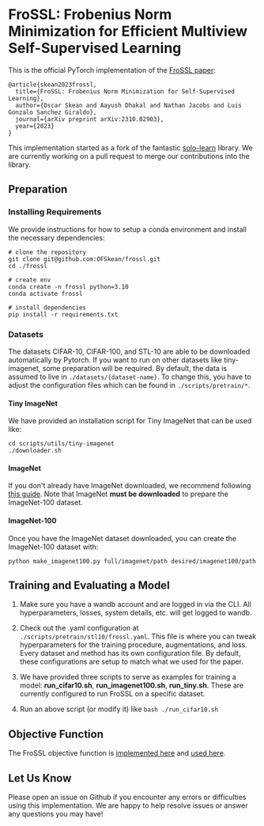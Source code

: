 # FroSSL: Frobenius Norm Minimization for Efficient Multiview Self-Supervised Learning

This is the official PyTorch implementation of the [FroSSL paper](https://arxiv.org/pdf/2310.02903):

```
@article{skean2023frossl,
  title={FroSSL: Frobenius Norm Minimization for Self-Supervised Learning},
  author={Oscar Skean and Aayush Dhakal and Nathan Jacobs and Luis Gonzalo Sanchez Giraldo},
  journal={arXiv preprint arXiv:2310.02903},
  year={2023}
}
```
This implementation started as a fork of the fantastic [solo-learn](https://github.com/vturrisi/solo-learn.git) library. We are currently working on a pull request to merge our contributions into the library.

## Preparation
### Installing Requirements
We provide instructions for how to setup a conda environment and install the necessary dependencies:

```
# clone the repository
git clone git@github.com:OFSkean/frossl.git
cd ./frossl

# create env
conda create -n frossl python=3.10
conda activate frossl

# install dependencies
pip install -r requirements.txt
```

### Datasets
The datasets CIFAR-10, CIFAR-100, and STL-10 are able to be downloaded automatically by Pytorch. If you want to run on other datasets like tiny-imagenet, some preparation will be required. By default, the data is assumed to live in `./datasets/{dataset-name}`. To change this, you have to adjust the configuration files which can be found in `./scripts/pretrain/*`.

#### Tiny ImageNet
We have provided an installation script for Tiny ImageNet that can be used like:

```
cd scripts/utils/tiny-imagenet
./downloader.sh
```

#### ImageNet
If you don't already have ImageNet downloaded, we recommend following [this guide](https://cloud.google.com/tpu/docs/imagenet-setup#download-dataset). Note that ImageNet **must be downloaded** to prepare the ImageNet-100 dataset.

#### ImageNet-100
Once you have the ImageNet dataset downloaded, you can create the ImageNet-100 dataset with:

```
python make_imagenet100.py full/imagenet/path desired/imagenet100/path
```

## Training and Evaluating a Model
1. Make sure you have a wandb account and are logged in via the CLI. All hyperparameters, losses, system details, etc. will get logged to wandb.

2. Check out the .yaml configuration at `./scripts/pretrain/stl10/frossl.yaml`. This file is where you can tweak hyperparameters for the training procedure, augmentations, and loss. Every dataset and method has its own configuration file. By default, these configurations are setup to match what we used for the paper.

3. We have provided three scripts to serve as examples for training a model: **run_cifar10.sh**, **run_imagenet100.sh**, **run_tiny.sh**. These are currently configured to run FroSSL on a specific dataset. 

4. Run an above script (or modify it) like  `bash ./run_cifar10.sh`


## Objective Function
The FroSSL objective function is [implemented here](https://github.com/OFSkean/FroSSL/blob/main/solo/losses/frossl.py) and [used here](https://github.com/OFSkean/FroSSL/blob/main/solo/methods/frossl.py).

## Let Us Know
Please open an issue on Github if you encounter any errors or difficulties using this implementation. We are happy to help resolve issues or answer any questions you may have!
